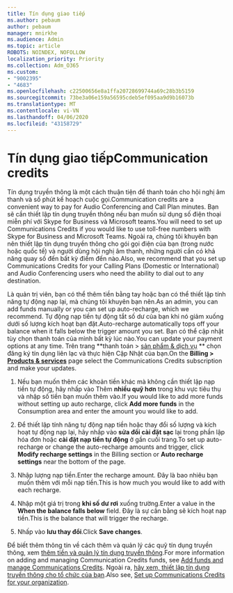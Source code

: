 ```yaml
---
title: Tín dụng giao tiếp
ms.author: pebaum
author: pebaum
manager: mnirkhe
ms.audience: Admin
ms.topic: article
ROBOTS: NOINDEX, NOFOLLOW
localization_priority: Priority
ms.collection: Adm_O365
ms.custom:
- "9002395"
- "4683"
ms.openlocfilehash: c22500656e8a1ffa20728699744a69c28b3b5159
ms.sourcegitcommit: 73be3a06e159a56595cdeb5ef095aa9d9b16073b
ms.translationtype: MT
ms.contentlocale: vi-VN
ms.lasthandoff: 04/06/2020
ms.locfileid: "43158729"
---
```

# <a name="communication-credits"></a><span data-ttu-id="87427-102">Tín dụng giao tiếp</span><span class="sxs-lookup"><span data-stu-id="87427-102">Communication credits</span></span>

<span data-ttu-id="87427-103">Tín dụng truyền thông là một cách thuận tiện để thanh toán cho hội nghị âm thanh và số phút kế hoạch cuộc gọi.</span><span class="sxs-lookup"><span data-stu-id="87427-103">Communication credits are a convenient way to pay for Audio Conferencing and Call Plan minutes.</span></span>  <span data-ttu-id="87427-104">Bạn sẽ cần thiết lập tín dụng truyền thông nếu bạn muốn sử dụng số điện thoại miễn phí với Skype for Business và Microsoft teams.</span><span class="sxs-lookup"><span data-stu-id="87427-104">You will need to set up Communications Credits if you would like to use toll-free numbers with Skype for Business and Microsoft Teams.</span></span>  <span data-ttu-id="87427-105">Ngoài ra, chúng tôi khuyên bạn nên thiết lập tín dụng truyền thông cho gói gọi điện của bạn (trong nước hoặc quốc tế) và người dùng hội nghị âm thanh, những người cần có khả năng quay số đến bất kỳ điểm đến nào.</span><span class="sxs-lookup"><span data-stu-id="87427-105">Also, we recommend that you set up Communications Credits for your Calling Plans (Domestic or International) and Audio Conferencing users who need the ability to dial out to any destination.</span></span>

<span data-ttu-id="87427-106">Là quản trị viên, bạn có thể thêm tiền bằng tay hoặc bạn có thể thiết lập tính năng tự động nạp lại, mà chúng tôi khuyên bạn nên.</span><span class="sxs-lookup"><span data-stu-id="87427-106">As an admin, you can add funds manually or you can set up auto-recharge, which we recommend.</span></span>  <span data-ttu-id="87427-107">Tự động nạp tiền tự động tắt số dư của bạn khi nó giảm xuống dưới số lượng kích hoạt bạn đặt.</span><span class="sxs-lookup"><span data-stu-id="87427-107">Auto-recharge automatically tops off your balance when it falls below the trigger amount you set.</span></span>  <span data-ttu-id="87427-108">Bạn có thể cập nhật tùy chọn thanh toán của mình bất kỳ lúc nào.</span><span class="sxs-lookup"><span data-stu-id="87427-108">You can update your payment options at any time.</span></span> <span data-ttu-id="87427-109">Trên trang \*\*thanh toán > [sản phẩm & dịch vụ](https://go.microsoft.com/fwlink/p/?linkid=842054) \*\* chọn đăng ký tín dụng liên lạc và thực hiện Cập Nhật của bạn.</span><span class="sxs-lookup"><span data-stu-id="87427-109">On the **Billing > [Products & services](https://go.microsoft.com/fwlink/p/?linkid=842054)** page select the Communications Credits subscription and make your updates.</span></span>

1. <span data-ttu-id="87427-110">Nếu bạn muốn thêm các khoản tiền khác mà không cần thiết lập nạp tiền tự động, hãy nhấp vào Thêm **nhiều quỹ hơn** trong khu vực tiêu thụ và nhập số tiền bạn muốn thêm vào.</span><span class="sxs-lookup"><span data-stu-id="87427-110">If you would like to add more funds without setting up auto recharge, click **Add more funds** in the Consumption area and enter the amount you would like to add.</span></span>

2. <span data-ttu-id="87427-111">Để thiết lập tính năng tự động nạp tiền hoặc thay đổi số lượng và kích hoạt tự động nạp lại, hãy nhấp vào **sửa đổi cài đặt sạc** lại trong phần lập hóa đơn hoặc **cài đặt nạp tiền tự động** ở gần cuối trang.</span><span class="sxs-lookup"><span data-stu-id="87427-111">To set up auto-recharge or change the auto-recharge amounts and trigger, click **Modify recharge settings** in the Billing section or **Auto recharge settings** near the bottom of the page.</span></span>  

3. <span data-ttu-id="87427-112">Nhập lượng nạp tiền.</span><span class="sxs-lookup"><span data-stu-id="87427-112">Enter the recharge amount.</span></span>  <span data-ttu-id="87427-113">Đây là bao nhiêu bạn muốn thêm với mỗi nạp tiền.</span><span class="sxs-lookup"><span data-stu-id="87427-113">This is how much you would like to add with each recharge.</span></span>  

4. <span data-ttu-id="87427-114">Nhập một giá trị trong **khi số dư rơi** xuống trường.</span><span class="sxs-lookup"><span data-stu-id="87427-114">Enter a value in the **When the balance falls below** field.</span></span>  <span data-ttu-id="87427-115">Đây là sự cân bằng sẽ kích hoạt nạp tiền.</span><span class="sxs-lookup"><span data-stu-id="87427-115">This is the balance that will trigger the recharge.</span></span>

5. <span data-ttu-id="87427-116">Nhấp vào **lưu thay đổi**.</span><span class="sxs-lookup"><span data-stu-id="87427-116">Click **Save changes**.</span></span>

<span data-ttu-id="87427-117">Để biết thêm thông tin về cách thêm và quản lý các quỹ tín dụng truyền thông, xem [thêm tiền và quản lý tín dụng truyền thông](https://docs.microsoft.com/microsoftteams/add-funds-and-manage-communications-credits).</span><span class="sxs-lookup"><span data-stu-id="87427-117">For more information on adding and managing Communication Credits funds, see [Add funds and manage Communications Credits](https://docs.microsoft.com/microsoftteams/add-funds-and-manage-communications-credits).</span></span> <span data-ttu-id="87427-118">Ngoài ra, [hãy xem, thiết lập tín dụng truyền thông cho tổ chức của bạn](https://docs.microsoft.com/microsoftteams/set-up-communications-credits-for-your-organization).</span><span class="sxs-lookup"><span data-stu-id="87427-118">Also see, [Set up Communications Credits for your organization](https://docs.microsoft.com/microsoftteams/set-up-communications-credits-for-your-organization).</span></span>
